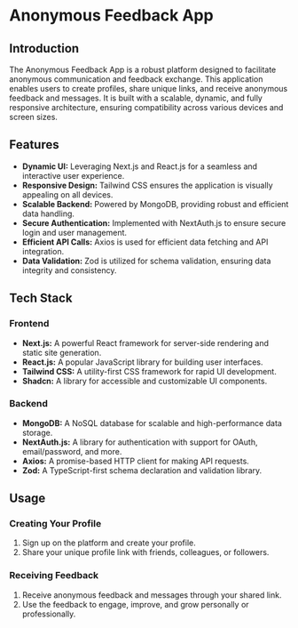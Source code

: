 # Anonymous Feedback App

## Introduction
The Anonymous Feedback App is a robust platform designed to facilitate anonymous communication and feedback exchange. This application enables users to create profiles, share unique links, and receive anonymous feedback and messages. It is built with a scalable, dynamic, and fully responsive architecture, ensuring compatibility across various devices and screen sizes.

## Features
- **Dynamic UI:** Leveraging Next.js and React.js for a seamless and interactive user experience.
- **Responsive Design:** Tailwind CSS ensures the application is visually appealing on all devices.
- **Scalable Backend:** Powered by MongoDB, providing robust and efficient data handling.
- **Secure Authentication:** Implemented with NextAuth.js to ensure secure login and user management.
- **Efficient API Calls:** Axios is used for efficient data fetching and API integration.
- **Data Validation:** Zod is utilized for schema validation, ensuring data integrity and consistency.

## Tech Stack
### Frontend
- **Next.js:** A powerful React framework for server-side rendering and static site generation.
- **React.js:** A popular JavaScript library for building user interfaces.
- **Tailwind CSS:** A utility-first CSS framework for rapid UI development.
- **Shadcn:** A library for accessible and customizable UI components.

### Backend
- **MongoDB:** A NoSQL database for scalable and high-performance data storage.
- **NextAuth.js:** A library for authentication with support for OAuth, email/password, and more.
- **Axios:** A promise-based HTTP client for making API requests.
- **Zod:** A TypeScript-first schema declaration and validation library.

## Usage
### Creating Your Profile
1. Sign up on the platform and create your profile.
2. Share your unique profile link with friends, colleagues, or followers.

### Receiving Feedback
1. Receive anonymous feedback and messages through your shared link.
2. Use the feedback to engage, improve, and grow personally or professionally.


